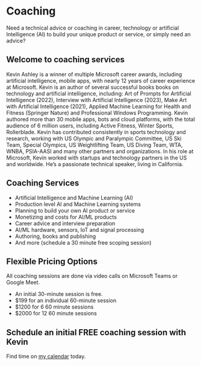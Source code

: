 # Coaching

Need a technical advice or coaching in career, technology or artificial Intelligence (AI) to build your unique product or service, or simply need an advice? 

## Welcome to coaching services

Kevin Ashley is a winner of multiple Microsoft career awards, including artificial intelligence, mobile apps, with nearly 12 years of career experience at Microsoft. Kevin is an author of several successful books books on technology and artificial intelligence, including: Art of Prompts for Artificial Intelligence (2022), Interview with Artificial Intelligence (2023), Make Art with Artificial Intelligence (2021), Applied Machine Learning for Health and Fitness (Springer Nature) and Professional Windows Programming. Kevin authored more than 30 mobile apps, bots and cloud platforms, with the total audience of 6 million users, including Active Fitness, Winter Sports, Rollerblade. Kevin has contributed consistently in sports technology and research, working with US Olympic and Paralympic Committee, US Ski Team, Special Olympics, US Weightlifting Team, US Diving Team, WTA, WNBA, PSIA-AASI and many other partners and organizations. In his role at Microsoft, Kevin worked with startups and technology partners in the US and worldwide. He’s a passionate technical speaker, living in California.

## Coaching Services

- Artificial Intelligence and Machine Learning (AI)
- Production level AI and Machine Learning systems
- Planning to build your own AI product or service
- Monetizing and costs for AI/ML products
- Career advice and interview preparation
- AI/ML hardware, sensors, IoT and signal processing
- Authoring, books and publishing
- And more (schedule a 30 minute free scoping session)

## Flexible Pricing Options

All coaching sessions are done via video calls on Microsoft Teams or Google Meet.

- An initial 30-minute session is free.
- $199 for an individual 60-minute session 
- $1200 for 6 60 minute sessions
- $2000 for 12 60 minute sessions

## Schedule an initial FREE coaching session with Kevin

Find time on [my calendar](https://calendly.com/askainow/kevin-ashley-30-min) today.
